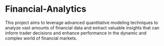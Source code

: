 # Financial-Analytics
This project aims to leverage advanced quantitative modeling techniques to analyze vast amounts of financial data and extract valuable insights that can inform trader decisions and enhance performance in the dynamic and complex world of financial markets.
